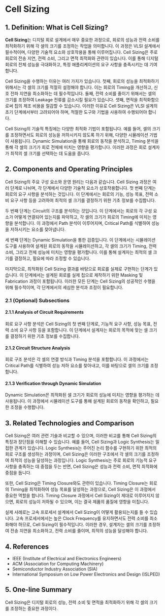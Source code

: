 # Cell Sizing

## 1. Definition: What is **Cell Sizing**?
**Cell Sizing**는 디지털 회로 설계에서 매우 중요한 과정으로, 회로의 성능과 전력 소비를 최적화하기 위해 각 셀의 크기를 조정하는 작업을 의미합니다. 이 과정은 VLSI 설계에서 필수적이며, 다양한 기술적 요소와 상호작용을 통해 이루어집니다. Cell Sizing은 주로 회로의 전송 지연, 전력 소비, 그리고 면적 최적화와 관련이 있습니다. 이를 통해 디지털 회로의 전체 성능을 극대화하고, 특정 애플리케이션의 요구 사항을 충족시키는 데 기여합니다.

Cell Sizing을 수행하는 이유는 여러 가지가 있습니다. 첫째, 회로의 성능을 최적화하기 위해서는 각 셀의 크기를 적절히 설정해야 합니다. 이는 회로의 Timing을 개선하고, 신호 전파 지연을 최소화하는 데 필수적입니다. 둘째, 전력 소비를 줄이기 위해서는 셀의 크기를 조정하여 Leakage 전류를 감소시킬 필요가 있습니다. 셋째, 면적을 최적화함으로써 칩의 제조 비용을 절감할 수 있습니다. 이러한 이유로 Cell Sizing은 VLSI 설계의 초기 단계에서부터 고려되어야 하며, 적절한 도구와 기법을 사용하여 수행되어야 합니다.

Cell Sizing의 기술적 특징에는 다양한 최적화 기법이 포함됩니다. 예를 들어, 셀의 크기를 조정하면서도 회로의 성능을 저하시키지 않도록 하기 위해, 다양한 시뮬레이션 기법이 사용됩니다. Dynamic Simulation을 통해 회로의 동작을 분석하고, Timing 분석을 통해 각 셀의 크기가 회로 전체에 미치는 영향을 평가합니다. 이러한 과정은 회로 설계자가 최적의 셀 크기를 선택하는 데 도움을 줍니다.

## 2. Components and Operating Principles
Cell Sizing의 주요 구성 요소와 운영 원리는 다음과 같습니다. Cell Sizing 과정은 여러 단계로 나뉘며, 각 단계에서 다양한 기술적 요소가 상호작용합니다. 첫 번째 단계는 회로의 요구 사항을 분석하는 것입니다. 이 단계에서는 회로의 기능, 성능 목표, 전력 소비 요구 사항 등을 고려하여 최적의 셀 크기를 결정하기 위한 기초 정보를 수집합니다.

두 번째 단계는 Circuit의 구조를 분석하는 것입니다. 이 단계에서는 회로의 각 구성 요소가 어떻게 연결되어 있는지를 파악하고, 각 셀의 크기가 회로의 Timing에 미치는 영향을 분석합니다. 이 과정에서 Path 분석이 이루어지며, Critical Path를 식별하여 성능을 저하시키는 요소를 찾아냅니다.

세 번째 단계는 Dynamic Simulation을 통한 검증입니다. 이 단계에서는 시뮬레이션 도구를 사용하여 설계된 회로의 동작을 시뮬레이션하고, 각 셀의 크기가 Timing, 전력 소비, 그리고 전체 성능에 미치는 영향을 평가합니다. 이를 통해 설계자는 최적의 셀 크기를 결정하고, 필요에 따라 조정할 수 있습니다.

마지막으로, 최적화된 Cell Sizing 결과를 바탕으로 회로를 실제로 구현하는 단계가 있습니다. 이 단계에서는 설계된 회로를 실제 칩으로 제작하기 위한 Masking 및 Fabrication 과정이 포함됩니다. 이러한 모든 단계는 Cell Sizing의 성공적인 수행을 위해 필수적이며, 각 단계에서의 세심한 분석과 조정이 필요합니다.

### 2.1 (Optional) Subsections
#### 2.1.1 Analysis of Circuit Requirements
회로 요구 사항 분석은 Cell Sizing의 첫 번째 단계로, 기능적 요구 사항, 성능 목표, 전력 소비 요구 사항 등을 포함합니다. 이 단계에서 설계자는 회로의 목적에 맞는 셀 크기를 결정하기 위한 기초 정보를 수집합니다.

#### 2.1.2 Circuit Structure Analysis
회로 구조 분석은 각 셀의 연결 방식과 Timing 분석을 포함합니다. 이 과정에서는 Critical Path를 식별하여 성능 저하 요소를 찾아내고, 이를 바탕으로 셀의 크기를 조정합니다.

#### 2.1.3 Verification through Dynamic Simulation
Dynamic Simulation은 최적화된 셀 크기가 회로의 성능에 미치는 영향을 평가하는 데 사용됩니다. 이 과정에서 시뮬레이션 도구를 통해 설계된 회로의 동작을 확인하고, 필요한 조정을 수행합니다.

## 3. Related Technologies and Comparison
Cell Sizing은 여러 관련 기술과 비교할 수 있으며, 이러한 비교를 통해 Cell Sizing의 특징과 장단점을 이해할 수 있습니다. 예를 들어, Cell Sizing과 Logic Synthesis는 밀접한 관계가 있습니다. Logic Synthesis는 주어진 논리 함수를 구현하기 위한 최적의 회로 구조를 생성하는 과정이며, Cell Sizing은 이러한 구조에서 각 셀의 크기를 조정하여 최적의 성능을 달성하는 과정입니다. Logic Synthesis는 주로 회로의 기능적 요구 사항을 충족하는 데 중점을 두는 반면, Cell Sizing은 성능과 전력 소비, 면적 최적화에 중점을 둡니다.

또한, Cell Sizing은 Timing Closure와도 관련이 있습니다. Timing Closure는 회로의 Timing을 최적화하여 성능 목표를 달성하는 과정으로, Cell Sizing은 이 과정에서 중요한 역할을 합니다. Timing Closure 과정에서 Cell Sizing이 제대로 이루어지지 않으면, 회로의 성능이 저하될 수 있으며, 이는 결국 제품의 품질에 영향을 미칩니다.

실제 사례로는 고속 프로세서 설계에서 Cell Sizing이 어떻게 활용되는지를 들 수 있습니다. 고속 프로세서에서는 높은 Clock Frequency를 유지하면서도 전력 소비를 최소화해야 하므로, Cell Sizing이 필수적입니다. 이러한 경우, 설계자는 셀의 크기를 조정하여 전송 지연을 최소화하고, 전력 소비를 줄이며, 최적의 성능을 달성해야 합니다.

## 4. References
- IEEE (Institute of Electrical and Electronics Engineers)
- ACM (Association for Computing Machinery)
- Semiconductor Industry Association (SIA)
- International Symposium on Low Power Electronics and Design (ISLPED)

## 5. One-line Summary
Cell Sizing은 디지털 회로의 성능, 전력 소비 및 면적을 최적화하기 위해 각 셀의 크기를 조정하는 중요한 과정이다.